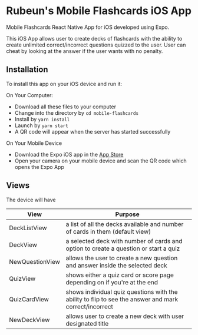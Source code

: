 # Rubeun's Mobile Flashcards iOS App
Mobile Flashcards React Native App for iOS developed using Expo.

This iOS App allows user to create decks of flashcards with the ability to create unlimited correct/incorrect questions quizzed to the user. User can cheat by looking at the answer if the user wants with no penalty. 

## Installation
To install this app on your iOS device and run it:

On Your Computer:
* Download all these files to your computer
* Change into the directory by `cd mobile-flashcards`
* Install by `yarn install`
* Launch by `yarn start`
* A QR code will appear when the server has started successfully

On Your Mobile Device
* Download the Expo iOS app in the [App Store](https://itunes.apple.com/us/app/expo-client/id982107779?mt=8)
* Open your camera on your mobile device and scan the QR code which opens the Expo App

## Views

The device will have

 View | Purpose 
 --- | --- 
DeckListView | a list of all the decks available and number of cards in them (default view) 
DeckView | a selected deck with number of cards and option to create a question or start a quiz 
NewQuestionView | allows the user to create a new question and answer inside the selected deck 
QuizView | shows either a quiz card or score page depending on if you're at the end 
QuizCardView | shows individual quiz questions with the ability to flip to see the answer and mark correct/incorrect 
NewDeckView | allows user to create a new deck with user designated title 
